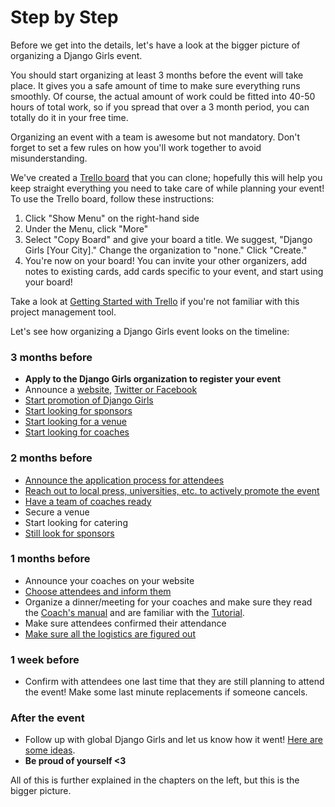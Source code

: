 # Step by Step

Before we get into the details, let's have a look at the bigger picture of organizing a Django Girls event.

You should start organizing at least 3 months before the event will take place. It gives you a safe amount of time to make sure everything runs smoothly. Of course, the actual amount of work could be fitted into 40-50 hours of total work, so if you spread that over a 3 month period, you can totally do it in your free time.

Organizing an event with a team is awesome but not mandatory. Don't forget to set a few rules on how you'll work together to avoid misunderstanding.

We've created a [Trello board](https://trello.com/b/xBRRgQRr/django-girls-template) that you can clone; hopefully this will help you keep straight everything you need to take care of while planning your event! To use the Trello board, follow these instructions: 

1. Click "Show Menu" on the right-hand side 
2. Under the Menu, click "More" 
3. Select "Copy Board" and give your board a title. We suggest, "Django Girls [Your City]." Change the organization to "none." Click "Create."
4. You're now on your board! You can invite your other organizers, add notes to existing cards, add cards specific to your event, and start using your board! 

Take a look at [Getting Started with Trello](http://help.trello.com/article/899-getting-started-video-demo) if you're not familiar with this project management tool. 

Let's see how organizing a Django Girls event looks on the timeline:

### 3 months before

- __Apply to the Django Girls organization to register your event__
- Announce a [website](../website/README.md), [Twitter or Facebook](../promotion/README.md)
- [Start promotion of Django Girls](../promotion/README.md)
- [Start looking for sponsors](../sponsors/README.md)
- [Start looking for a venue](../logistics/README.md)
- [Start looking for coaches](../coaches/README.md)

### 2 months before

- [Announce the application process for attendees](../attendees/README.md)
- [Reach out to local press, universities, etc. to actively promote the event](../promotion/README.md)
- [Have a team of coaches ready](../coaches/README.md)
- Secure a venue
- Start looking for catering
- [Still look for sponsors](../sponsors/README.md)

### 1 months before

- Announce your coaches on your website
- [Choose attendees and inform them](../attendees/README.md#how-to-choose-attendees)
- Organize a dinner/meeting for your coaches and make sure they read the [Coach's manual](http://coach.djangogirls.org/) and are familiar with the [Tutorial](../tutorial/README.md).
- Make sure attendees confirmed their attendance
- [Make sure all the logistics are figured out](../logistics/README.md)

### 1 week before

- Confirm with attendees one last time that they are still planning to attend the event! Make some last minute replacements if someone cancels.

### After the event

- Follow up with global Django Girls and let us know how it went! [Here are some ideas](../after_the_event/README.md).
- __Be proud of yourself <3__

All of this is further explained in the chapters on the left, but this is the bigger picture.
